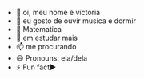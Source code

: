 - 👋 oi, meu nome é victoria
- 👀 eu gosto de ouvir musica e dormir
- 🌱 Matematica 
- 💞️ em estudar mais 
- 📫 me procurando
- 😄 Pronouns: ela/dela
- ⚡ Fun fact▶️

<!---
ssilwz/ssilwz is a ✨ special ✨ repository because its `README.md` (this file) appears on your GitHub profile.
You can click the Preview link to take a look at your changes.
--->
